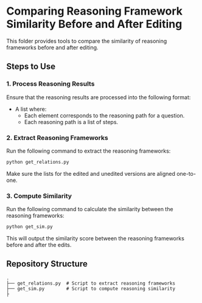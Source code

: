 # Comparing Reasoning Framework Similarity Before and After Editing

This folder provides tools to compare the similarity of reasoning frameworks before and after editing.

## Steps to Use

### 1. Process Reasoning Results
Ensure that the reasoning results are processed into the following format:
- A list where:
  - Each element corresponds to the reasoning path for a question.
  - Each reasoning path is a list of steps.

### 2. Extract Reasoning Frameworks
Run the following command to extract the reasoning frameworks:

```bash
python get_relations.py
```

Make sure the lists for the edited and unedited versions are aligned one-to-one.

### 3. Compute Similarity
Run the following command to calculate the similarity between the reasoning frameworks:

```bash
python get_sim.py
```

This will output the similarity score between the reasoning frameworks before and after the edits.

## Repository Structure
```
.
├── get_relations.py  # Script to extract reasoning frameworks
├── get_sim.py        # Script to compute reasoning similarity
├